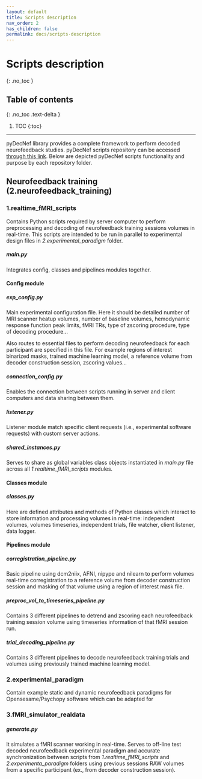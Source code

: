 ```yaml
---
layout: default
title: Scripts description
nav_order: 2
has_children: false
permalink: docs/scripts-description
---
```


# Scripts description
{: .no_toc }

## Table of contents
{: .no_toc .text-delta }

1. TOC
{:toc}

---

pyDecNef library provides a complete framework to perform decoded neurofeedback studies. pyDecNef scripts repository can be accessed <a href="https://github.com/pedromargolles/pyDecNef" target="_blank">through this link</a>. Below are depicted pyDecNef scripts functionality and purpose by each repository folder.

## Neurofeedback training (2.neurofeedback_training)

### 1.realtime_fMRI_scripts

Contains Python scripts required by server computer to perform preprocessing and decoding of neurofeedback training sessions volumes in real-time. This scripts are intended to be run in parallel to experimental design files in *2.experimental_paradigm* folder.

##### main.py

Integrates config, classes and pipelines modules together.

#### Config module

##### exp_config.py

Main experimental configuration file. Here it should be detailed number of MRI scanner heatup volumes, number of baseline volumes, hemodynamic response function peak limits, fMRI TRs, type of zscoring procedure, type of decoding procedure... 

Also routes to essential files to perform decoding neurofeedback for each participant are specified in this file. For example regions of interest binarized masks, trained machine learning model, a reference volume from decoder construction session, zscoring values...

##### connection_config.py

Enables the connection between scripts running in server and client computers and data sharing between them.

##### listener.py

Listener module match specific client requests (i.e., experimental software requests) with custom server actions.

##### shared_instances.py

Serves to share as global variables class objects instantiated in *main.py* file across all *1.realtime_fMRI_scripts* modules.

#### Classes module

##### classes.py

Here are defined attributes and methods of Python classes which interact to store information and processing volumes in real-time: independent volumes, volumes timeseries, independent trials, file watcher, client listener, data logger.

#### Pipelines module

##### corregistration_pipeline.py

Basic pipeline using dcm2niix, AFNI, nipype and nilearn to perform volumes real-time corregistration to a reference volume from decoder construction session and masking of that volume using a region of interest mask file.

##### preproc_vol_to_timeseries_pipeline.py

Contains 3 different pipelines to detrend and zscoring each neurofeedback training session volume using timeseries information of that fMRI session run.

##### trial_decoding_pipeline.py

Contains 3 different pipelines to decode neurofeedback training trials and volumes using previously trained machine learning model.

### 2.experimental_paradigm

Contain example static and dynamic neurofeedback paradigms for Opensesame/Psychopy software which can be adapted for 

### 3.fMRI_simulator_realdata

##### generate.py

It simulates a fMRI scanner working in real-time. Serves to off-line test decoded neurofeedback experimental paradigm and accurate synchronization between scripts from *1.realtime_fMRI_scripts* and *2.experimenta_paradigm* folders using previous sessions RAW volumes from a specific participant (ex., from decoder construction session).